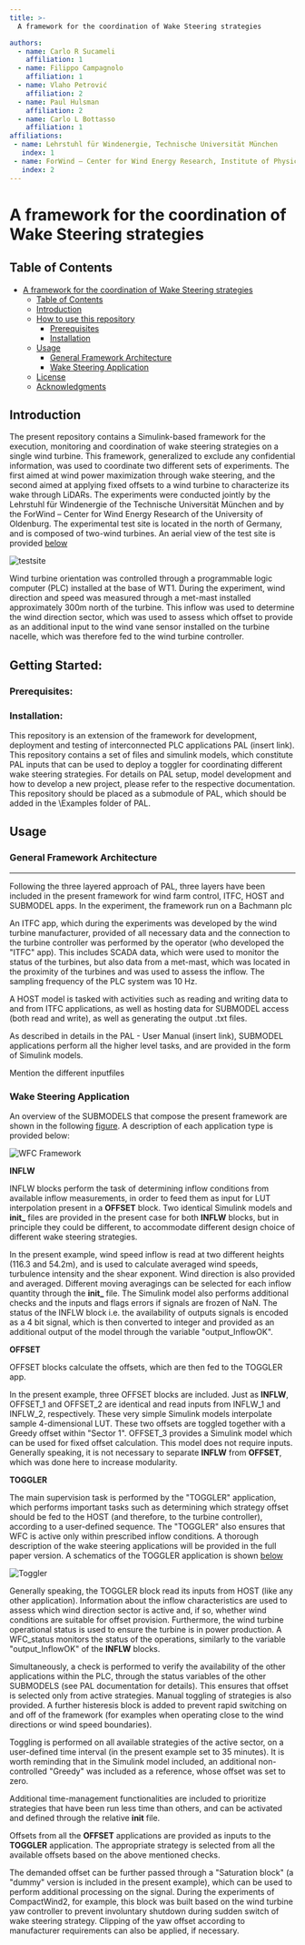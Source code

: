 ```yaml
---
title: >-
  A framework for the coordination of Wake Steering strategies

authors:
  - name: Carlo R Sucameli
    affiliation: 1
  - name: Filippo Campagnolo
    affiliation: 1
  - name: Vlaho Petrović
    affiliation: 2
  - name: Paul Hulsman
    affiliation: 2
  - name: Carlo L Bottasso
    affiliation: 1    
affiliations:
 - name: Lehrstuhl für Windenergie, Technische Universität München
   index: 1
 - name: ForWind – Center for Wind Energy Research, Institute of Physics, University of Oldenburg
   index: 2
---
```


# A framework for the coordination of Wake Steering strategies

## Table of Contents

- [A framework for the coordination of Wake Steering strategies](#a-framework-for-the-coordination-of-Wake-Steering-strategies)
  - [Table of Contents](#table-of-contents)
  - [Introduction](#introduction)
  - [How to use this repository](#How-to-use-this-repository)
    - [Prerequisites](#prerequisites)
    - [Installation](#installation)
  - [Usage](#usage)
    - [General Framework Architecture](#General-Framework-Architecture)
    - [Wake Steering Application](#Wake-Steering-Application)
  - [License](#license)
  - [Acknowledgments](#acknowledgments)


## Introduction

The present repository contains a Simulink-based framework for the execution, monitoring and coordination of wake steering strategies on a single wind turbine. This framework, generalized to exclude any confidential information, was used to coordinate two different sets of experiments. The first aimed at wind power maximization through wake steering, and the second aimed at applying fixed offsets to a wind turbine to characterize its wake through LiDARs. The experiments were conducted jointly by the Lehrstuhl für Windenergie of the Technische Universität München and by the ForWind – Center for Wind Energy Research of the University of Oldenburg. The experimental test site is located in the north of Germany, and is composed of two-wind turbines. An aerial view of the test site is provided [below](./docs/overview_testsite.png)

![testsite](./docs/overview_testsite.png "Overview of the test site")

Wind turbine orientation was controlled through a programmable logic computer (PLC) installed at the base of WT1. During the experiment, wind direction and speed was measured through a met-mast installed approximately 300m north of the turbine. This inflow was used to determine the wind direction sector, which was used to assess which offset to provide as an additional input to the wind vane sensor installed on the turbine nacelle, which was therefore fed to the wind turbine controller.


## Getting Started:

### Prerequisites:
### Installation:

This repository is an extension of the framework for development, deployment and testing of interconnected PLC applications PAL (insert link). This repository contains a set of files and simulink models, which constitute PAL inputs that can be used to deploy a toggler for coordinating different wake steering strategies. For details on PAL setup, model development and how to develop a new project, please refer to the respective documentation. This repository should be placed as a submodule of PAL, which should be added in the \Examples folder of PAL.


## Usage

### General Framework Architecture
------------------------------------

Following the three layered approach of PAL, three layers have been included in the present framework for wind farm control, ITFC, HOST and SUBMODEL apps. In the experiment, the framework run on a Bachmann plc

An ITFC app, which during the experiments was developed by the wind turbine manufacturer, provided of all necessary data and the connection to the turbine controller was performed by the operator (who developed the "ITFC" app). This includes SCADA data, which were used to monitor the status of the turbines, but also data from a met-mast, which was located in the proximity of the turbines and was used to assess the inflow. The sampling frequency of the PLC system was 10 Hz. 

A HOST model is tasked with activities such as reading and writing data to and from ITFC applications, as well as hosting data for SUBMODEL access (both read and write), as well as generating the output .txt files.

As described in details in the PAL - User Manual (insert link), SUBMODEL applications perform all the higher level tasks, and are provided in the form of Simulink models. 

Mention the different inputfiles

### Wake Steering Application

An overview of the SUBMODELS that compose the present framework are shown in the following [figure](./docs/wfc_framework_apps.png). A description of each application type is provided below:

![WFC Framework](./docs/wfc_framework_apps.png)

**INFLW**

INFLW blocks perform the task of determining inflow conditions from available inflow measurements, in order to feed them as input for LUT interpolation present in a **OFFSET** block. Two identical Simulink models and **init_** files are provided in the present case for both **INFLW** blocks, but in principle they could be different, to accommodate different design choice of different wake steering strategies. 

In the present example, wind speed inflow is read at two different heights (116.3 and 54.2m), and is used to calculate averaged wind speeds, turbulence intensity and the shear exponent. Wind direction is also provided and averaged. Different moving averagings can be selected for each inflow quantity through the **init_** file. The Simulink model also performs additional checks and the inputs and flags errors if signals are frozen of NaN. The status of the INFLW block i.e. the availability of outputs signals is encoded as a 4 bit signal, which is then converted to integer and provided as an additional output of the model through the variable "output_InflowOK".

**OFFSET**

OFFSET blocks calculate the offsets, which are then fed to the TOGGLER app. 

In the present example, three OFFSET blocks are included. Just as **INFLW**, OFFSET_1 and OFFSET_2 are identical and read inputs from INFLW_1 and INFLW_2, respectively. These very simple Simulink models interpolate sample 4-dimensional LUT. These two offsets are toggled together with a Greedy offset within "Sector 1". OFFSET_3 provides a Simulink model which can be used for fixed offset calculation. This model does not require inputs. Generally speaking, it is not necessary to separate **INFLW** from **OFFSET**, which was done here to increase modularity.

**TOGGLER**

The main supervision task is performed by the "TOGGLER" application, which performs important tasks such as determining which strategy offset should be fed to the HOST (and therefore, to the turbine controller), according to a user-defined sequence. The "TOGGLER" also ensures that WFC is active only within prescribed inflow conditions. A thorough description of the wake steering applications will be provided in the full paper version. A schematics of the TOGGLER application is shown [below](./docs/wfc_framework_apps.png)

![Toggler](./docs/wfc_framework_apps.png)

Generally speaking, the TOGGLER block read its inputs from HOST (like any other application). Information about the inflow characteristics are used to assess which wind direction sector is active and, if so, whether wind conditions are suitable for offset provision. Furthermore, the wind turbine operational status is used to ensure the turbine is in power production. A WFC_status monitors the status of the operations, similarly to the variable "output_InflowOK" of the **INFLW** blocks. 

Simultaneously, a check is performed to verify the availability of the other applications within the PLC, through the status variables of the other SUBMODELS (see PAL documentation for details). This ensures that offset is selected only from active strategies. Manual toggling of strategies is also provided. A further histeresis block is added to prevent rapid switching on and off of the framework (for examples when operating close to the wind directions or wind speed boundaries).

Toggling is performed on all available strategies of the active sector, on a user-defined time interval (in the present example set to 35 minutes). It is worth reminding that in the Simulink model included, an additional non-controlled "Greedy" was included as a reference, whose offset was set to zero.

Additional time-management functionalities are included to prioritize strategies that have been run less time than others, and can be activated and defined through the relative **init** file.

Offsets from all the **OFFSET** applications are provided as inputs to the **TOGGLER** application. The appropriate strategy is selected from all the available offsets based on the above mentioned checks. 

The demanded offset can be further passed through a "Saturation block" (a "dummy" version is included in the present example), which can be used to perform additional processing on the signal. During the experiments of CompactWind2, for example, this block was built based on the wind turbine yaw controller to prevent involuntary shutdown during sudden switch of wake steering strategy. Clipping of the yaw offset according to manufacturer requirements can also be applied, if necessary.



